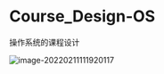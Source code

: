 # Course_Design-OS
操作系统的课程设计

![image-20220211111920117](../../../../AppData/Roaming/Typora/typora-user-images/image-20220211111920117.png)